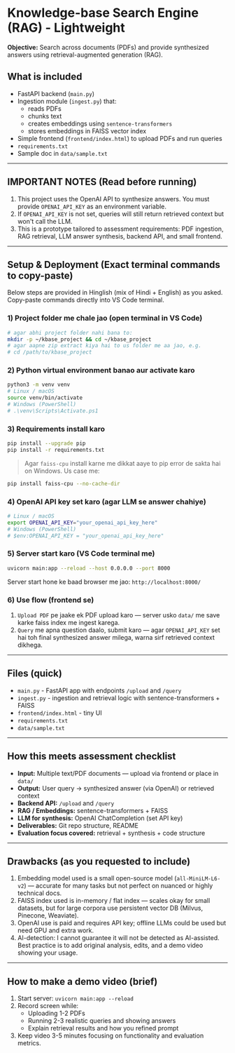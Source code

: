 # Knowledge-base Search Engine (RAG) - Lightweight

**Objective:** Search across documents (PDFs) and provide synthesized answers using retrieval-augmented generation (RAG).

## What is included
- FastAPI backend (`main.py`)
- Ingestion module (`ingest.py`) that:
  - reads PDFs
  - chunks text
  - creates embeddings using `sentence-transformers`
  - stores embeddings in FAISS vector index
- Simple frontend (`frontend/index.html`) to upload PDFs and run queries
- `requirements.txt`
- Sample doc in `data/sample.txt`

---

## IMPORTANT NOTES (Read before running)
1. This project uses the OpenAI API to synthesize answers. You must provide `OPENAI_API_KEY` as an environment variable.
2. If `OPENAI_API_KEY` is not set, queries will still return retrieved context but won't call the LLM.
3. This is a prototype tailored to assessment requirements: PDF ingestion, RAG retrieval, LLM answer synthesis, backend API, and small frontend.

---

## Setup & Deployment (Exact terminal commands to copy-paste)
Below steps are provided in Hinglish (mix of Hindi + English) as you asked. Copy-paste commands directly into VS Code terminal.

### 1) Project folder me chale jao (open terminal in VS Code)
```bash
# agar abhi project folder nahi bana to:
mkdir -p ~/kbase_project && cd ~/kbase_project
# agar aapne zip extract kiya hai to us folder me aa jao, e.g.
# cd /path/to/kbase_project
```

### 2) Python virtual environment banao aur activate karo
```bash
python3 -m venv venv
# Linux / macOS
source venv/bin/activate
# Windows (PowerShell)
# .\venv\Scripts\Activate.ps1
```

### 3) Requirements install karo
```bash
pip install --upgrade pip
pip install -r requirements.txt
```

> Agar `faiss-cpu` install karne me dikkat aaye to pip error de sakta hai on Windows. Us case me:
```bash
pip install faiss-cpu --no-cache-dir
```

### 4) OpenAI API key set karo (agar LLM se answer chahiye)
```bash
# Linux / macOS
export OPENAI_API_KEY="your_openai_api_key_here"
# Windows (PowerShell)
# $env:OPENAI_API_KEY = "your_openai_api_key_here"
```

### 5) Server start karo (VS Code terminal me)
```bash
uvicorn main:app --reload --host 0.0.0.0 --port 8000
```

Server start hone ke baad browser me jao: `http://localhost:8000/`

### 6) Use flow (frontend se)
1. `Upload PDF` pe jaake ek PDF upload karo — server usko `data/` me save karke faiss index me ingest karega.
2. `Query` me apna question daalo, submit karo — agar `OPENAI_API_KEY` set hai toh final synthesized answer milega, warna sirf retrieved context dikhega.

---

## Files (quick)
- `main.py` - FastAPI app with endpoints `/upload` and `/query`
- `ingest.py` - ingestion and retrieval logic with sentence-transformers + FAISS
- `frontend/index.html` - tiny UI
- `requirements.txt`
- `data/sample.txt`

---

## How this meets assessment checklist
- **Input:** Multiple text/PDF documents — upload via frontend or place in `data/`
- **Output:** User query → synthesized answer (via OpenAI) or retrieved context
- **Backend API:** `/upload` and `/query`
- **RAG / Embeddings:** sentence-transformers + FAISS
- **LLM for synthesis:** OpenAI ChatCompletion (set API key)
- **Deliverables:** Git repo structure, README
- **Evaluation focus covered:** retrieval + synthesis + code structure

---

## Drawbacks (as you requested to include)
1. Embedding model used is a small open-source model (`all-MiniLM-L6-v2`) — accurate for many tasks but not perfect on nuanced or highly technical docs.
2. FAISS index used is in-memory / flat index — scales okay for small datasets, but for large corpora use persistent vector DB (Milvus, Pinecone, Weaviate).
3. OpenAI use is paid and requires API key; offline LLMs could be used but need GPU and extra work.
4. AI-detection: I cannot guarantee it will not be detected as AI-assisted. Best practice is to add original analysis, edits, and a demo video showing your usage.

---

## How to make a demo video (brief)
1. Start server: `uvicorn main:app --reload`
2. Record screen while:
   - Uploading 1-2 PDFs
   - Running 2-3 realistic queries and showing answers
   - Explain retrieval results and how you refined prompt
3. Keep video 3-5 minutes focusing on functionality and evaluation metrics.


